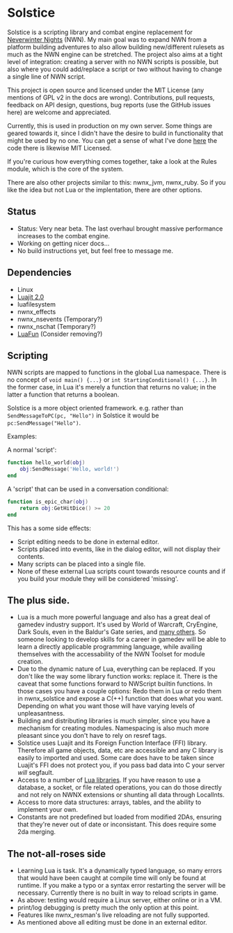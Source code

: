 # Solstice

Solstice is a scripting library and combat engine replacement for
[Neverwinter Nights](http://neverwinternights.info/) (NWN).  My main goal
was to expand NWN from a platform building adventures to also allow building
new/different rulesets as much as the NWN engine can be stretched.  The
project also aims at a tight level of integration: creating a server with
no NWN scripts is possible, but also where you could add/replace a script or two
without having to change a single line of NWN script.

This project is open source and licensed under the MIT License (any mentions
of GPL v2 in the docs are wrong).  Contributions, pull requests, feedback on
API design, questions, bug reports (use the GitHub issues here) are welcome
and appreciated.

Currently, this is used in production on my own server.  Some things are
geared towards it, since I didn't have the desire to build in functionality
that might be used by no one.  You can get a sense of what I've done
[here](https://github.com/jd28/the_awakening/tree/master/scripts/lua) the code
there is likewise MIT Licensed.

If you're curious how everything comes together, take a look at the Rules module,
which is the core of the system.

There are also other projects similar to this: nwnx\_jvm, nwnx\_ruby.  So
if you like the idea but not Lua or the implentation, there are other
options.

## Status
* Status: Very near beta.  The last overhaul brought massive performance
  increases to the combat engine.
* Working on getting nicer docs...
* No build instructions yet, but feel free to message me.

## Dependencies
* Linux
* [Luajit 2.0](http://luajit.org/)
* luafilesystem
* nwnx_effects
* nwnx_nsevents (Temporary?)
* nwnx_nschat (Temporary?)
* [LuaFun](https://github.com/rtsisyk/luafun) (Consider removing?)

## Scripting

NWN scripts are mapped to functions in the global Lua namespace.
There is no concept of `void main() {...}` or `int StartingConditional() {...}`.
In the former case, in Lua it's merely a function that returns no value;
in the latter a function that returns a boolean.

Solstice is a more object oriented framework.  e.g. rather than
`SendMessageToPC(pc, "Hello")` in Solstice it would be
`pc:SendMessage("Hello")`.

Examples:

A normal 'script':
```lua
function hello_world(obj)
    obj:SendMessage('Hello, world!')
end
```

A 'script' that can be used in a conversation conditional:
```lua
function is_epic_char(obj)
    return obj:GetHitDice() >= 20
end
```

This has a some side effects:
* Script editing needs to be done in external editor.
* Scripts placed into events, like in the dialog editor, will not display
  their contents.
* Many scripts can be placed into a single file.
* None of these external Lua scripts count towards resource counts and
  if you build your module they will be considered 'missing'.

## The plus side.
* Lua is a much more powerful language and also has a great deal of
  gamedev industry support.  It's used by World of Warcraft, CryEngine,
  Dark Souls, even in the Baldur's Gate series, and [many others](http://en.wikipedia.org/wiki/Category:Lua-scripted_video_games).
  So someone looking to develop skills for a career in gamedev will
  be able to learn a directly applicable programming language, while
  availing themselves with the accessability of the NWN Toolset for module
  creation.
* Due to the dynamic nature of Lua, everything can be replaced.  If you
  don't like the way some library function works: replace it.  There is
  the caveat that some functions forward to NWScript builtin functions.
  In those cases you have a couple options: Redo them in Lua or redo them
  in nwnx_solstice and expose a C(++) function that does what you want.
  Depending on what you want those will have varying levels of
  unpleasantness.
* Building and distributing libraries is much simpler, since you have
  a mechanism for creating modules.  Namespacing is also much more pleasant
  since you don't have to rely on resref tags.
* Solstice uses Luajit and its Foreign Function Interface (FFI) library.
  Therefore all game objects, data, etc are accessible and any C
  library is easily to imported and used.  Some care does have to be
  taken since Luajit's FFI does not protect you, if you pass bad data
  into C your server _will_ segfault.
* Access to a number of [Lua libraries](https://rocks.moonscript.org/).
  If you have reason to use a database, a socket, or file related operations,
  you can do those directly and not rely on NWNX extensions or shunting all
  data through LocalInts.
* Access to more data structures: arrays, tables, and the ability to implement
  your own.
* Constants are not predefined but loaded from modified 2DAs, ensuring
  that they're never out of date or inconsistant.  This does require some
  2da merging.

## The not-all-roses side
* Learning Lua is task.  It's a dynamically typed language, so many
  errors that would have been caught at compile time will only be found
  at runtime.  If you make a typo or a syntax error restarting the server
  will be necessary.  Currently there is no built in way to reload scripts
  in game.
* As above: testing would require a Linux server, either online or in a VM.
* print/log debugging is pretty much the only option at this point.
* Features like nwnx_resman's live reloading are not fully supported.
* As mentioned above all editing must be done in an external editor.
